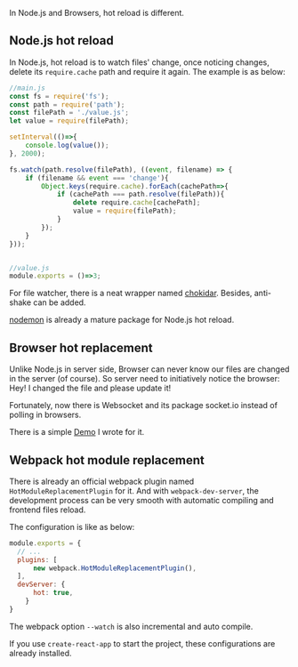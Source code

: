 In Node.js and Browsers, hot reload is different.

## Node.js hot reload

In Node.js, hot reload is to watch files' change, once noticing changes, delete its `require.cache` path and require it again.
The example is as below:

```js
//main.js
const fs = require('fs');
const path = require('path');
const filePath = './value.js';
let value = require(filePath);

setInterval(()=>{
    console.log(value());
}, 2000);

fs.watch(path.resolve(filePath), ((event, filename) => {
    if (filename && event === 'change'){
        Object.keys(require.cache).forEach(cachePath=>{
            if (cachePath === path.resolve(filePath)){
                delete require.cache[cachePath];
                value = require(filePath);
            }
        });
    }
}));


//value.js
module.exports = ()=>3;
```

For file watcher, there is a neat wrapper named [chokidar](https://github.com/paulmillr/chokidar). Besides, 
anti-shake can be added.

[nodemon](https://github.com/remy/nodemon) is already a mature package for Node.js hot reload.

## Browser hot replacement

Unlike Node.js in server side, Browser can never know our files are changed in the server (of course). 
So server need to initiatively notice the browser: Hey! I changed the file and please update it! 

Fortunately, now there is Websocket and its package socket.io instead of polling in browsers.

There is a simple [Demo](https://github.com/Bert0324/web-hot-replacement-demo) I wrote for it.

## Webpack hot module replacement

There is already an official webpack plugin named `HotModuleReplacementPlugin` for it. And with `webpack-dev-server`, the development 
process can be very smooth with automatic compiling and frontend files reload.

The configuration is like as below:

```js
module.exports = {
  // ...
  plugins: [
      new webpack.HotModuleReplacementPlugin(),
  ],
  devServer: {
      hot: true,
    }
}
```

The webpack option `--watch` is also incremental and auto compile.

If you use `create-react-app` to start the project, these configurations are already installed.

